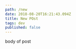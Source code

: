 ```yaml
---
path: /new
date: 2018-08-20T16:21:43.094Z
title: New POst
tags: dev
published: false
---
```

body of post
